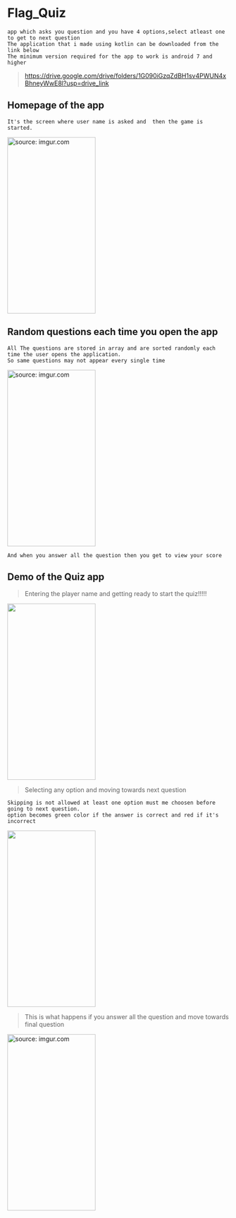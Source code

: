 # Flag_Quiz
```
app which asks you question and you have 4 options,select atleast one to get to next question
The application that i made using kotlin can be downloaded from the link below
The minimum version required for the app to work is android 7 and higher
```
> https://drive.google.com/drive/folders/1G090iGzqZdBH1sv4PWUN4xBhneyWwE8l?usp=drive_link

## Homepage of the app
```
It's the screen where user name is asked and  then the game is started.
```
<a href="https://imgur.com/a8PgVYM"><img src="https://i.imgur.com/a8PgVYM.gif" title="source: imgur.com" height=400 width=200 /></a>

## Random questions each time you open the app
```
All The questions are stored in array and are sorted randomly each time the user opens the application.
So same questions may not appear every single time
```
<a href="https://imgur.com/h8yz0tb"><img src="https://i.imgur.com/h8yz0tb.gif" title="source: imgur.com" height=400 width=200 /></a>
```
And when you answer all the question then you get to view your score
```
##  Demo of the Quiz app

> Entering the player name and getting ready  to start the quiz!!!!!
<img src="https://media.giphy.com/media/v1.Y2lkPTc5MGI3NjExc21qZHd4dGRvc3QwNnl1dzcycWJ5N2x6YjRqNnBlZ2Yxdjd2YzZraiZlcD12MV9pbnRlcm5hbF9naWZfYnlfaWQmY3Q9Zw/ZEy03K07H2yPG17Ihy/giphy.gif" height=400 width=200/>

> Selecting any option and moving towards next question 
```
Skipping is not allowed at least one option must me choosen before going to next question.
option becomes green color if the answer is correct and red if it's incorrect
```

<img src="https://media.giphy.com/media/v1.Y2lkPTc5MGI3NjExdjlmYWprbzVtcmJsbnI0Z29ha3NveTdnaWw5ZnEzOHNhaTkyZzgzcSZlcD12MV9pbnRlcm5hbF9naWZfYnlfaWQmY3Q9Zw/iX7Z5xS12mDRKeIyBq/giphy.gif" height=400 width=200/>

> This is what happens if you answer all the question and move towards final question

<a href="https://imgur.com/Nc7Jt9M"><img src="https://i.imgur.com/Nc7Jt9M.gif" title="source: imgur.com" height=400 width=200 /></a>
